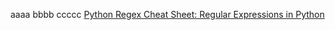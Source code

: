 aaaa
bbbb
ccccc
[Python Regex Cheat Sheet: Regular Expressions in Python](https://www.dataquest.io/blog/regex-cheatsheet/)
